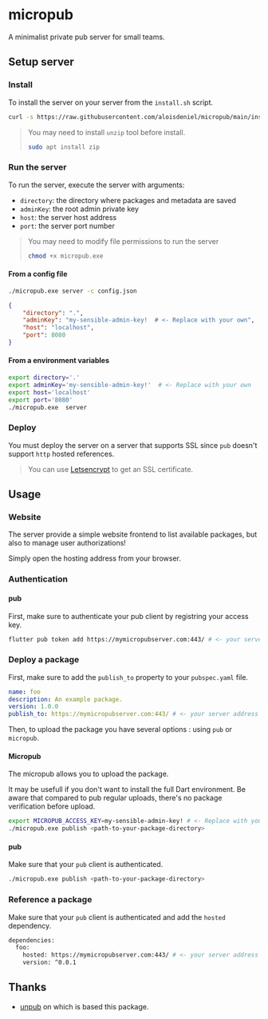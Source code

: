 # micropub

A minimalist private pub server for small teams.

## Setup server

### Install

To install the server on your server from the `install.sh` script.

```bash
curl -s https://raw.githubusercontent.com/aloisdeniel/micropub/main/install.sh | bash -s v0.0.26
```

> You may need to install `unzip` tool before install.
>
> ```bash
> sudo apt install zip
> ```

### Run the server

To run the server, execute the server with arguments:

* `directory`: the directory where packages and metadata are saved
* `adminKey`: the root admin private key
* `host`: the server host address
* `port`: the server port number

> You may need to modify file permissions to run the server
>
> ```bash
> chmod +x micropub.exe
> ```  

#### From a config file

```bash
./micropub.exe server -c config.json
```

```json
{
    "directory": ".",
    "adminKey": "my-sensible-admin-key!  # <- Replace with your own",
    "host": "localhost",
    "port": 8080
}
```

#### From a environment variables

```bash
export directory='.'
export adminKey='my-sensible-admin-key!'  # <- Replace with your own
export host='localhost'
export port='8080'
./micropub.exe  server
```

### Deploy

You must deploy the server on a server that supports SSL since `pub` doesn't support `http` hosted references.

> You can use [Letsencrypt](https://letsencrypt.org/) to get an SSL certificate.

## Usage

### Website

The server provide a simple website frontend to list available packages, but also to manage user authorizations!

Simply open the hosting address from your browser.

### Authentication

#### pub

First, make sure to authenticate your pub client by registring your access key.

```bash
flutter pub token add https://mymicropubserver.com:443/ # <- your server address  
```
### Deploy a package

First, make sure to add the `publish_to` property to your `pubspec.yaml` file.

```yaml
name: foo
description: An example package.
version: 1.0.0
publish_to: https://mymicropubserver.com:443/ # <- your server address
```

Then, to upload the package you have several options : using `pub` or `micropub`.


#### Micropub

The micropub allows you to upload the package. 

It may be usefull if you don't want to install the full Dart environment. Be aware that compared to pub regular uploads, there's no package verification before upload.

```bash
export MICROPUB_ACCESS_KEY=my-sensible-admin-key! # <- Replace with your own
./micropub.exe publish <path-to-your-package-directory>
```

#### pub

Make sure that your `pub` client is authenticated.

```bash
./micropub.exe publish <path-to-your-package-directory>
```

### Reference a package

Make sure that your `pub` client is authenticated and add the `hosted` dependency.

```bash
dependencies:
  foo:
    hosted: https://mymicropubserver.com:443/ # <- your server address
    version: ^0.0.1
```

## Thanks

* [unpub](https://pub.dev/packages/unpub) on which is based this package.
